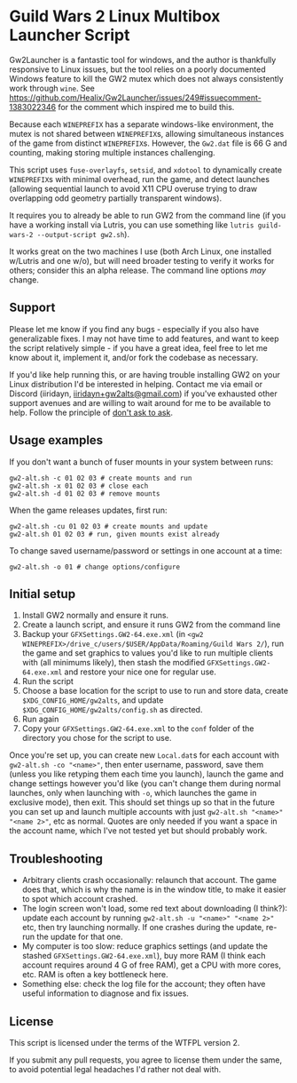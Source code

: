# Guild Wars 2 Linux Multibox Launcher Script

Gw2Launcher is a fantastic tool for windows, and the author is thankfully
responsive to Linux issues, but the tool relies on a poorly documented Windows
feature to kill the GW2 mutex which does not always consistently work through
`wine`. See https://github.com/Healix/Gw2Launcher/issues/249#issuecomment-1383022346
for the comment which inspired me to build this.

Because each `WINEPREFIX` has a separate windows-like environment, the mutex is
not shared between `WINEPREFIX`s, allowing simultaneous instances of the game
from distinct `WINEPREFIX`s. However, the `Gw2.dat` file is 66 G and counting,
making storing multiple instances challenging.

This script uses `fuse-overlayfs`, `setsid`, and `xdotool` to dynamically create
`WINEPREFIX`s with minimal overhead, run the game, and detect launches (allowing
sequential launch to avoid X11 CPU overuse trying to draw overlapping odd
geometry partially transparent windows).

It requires you to already be able to run GW2 from the command line (if you
have a working install via Lutris, you can use something like `lutris
guild-wars-2 --output-script gw2.sh`).

It works great on the two machines I use (both Arch Linux, one installed
w/Lutris and one w/o), but will need broader testing to verify it works for
others; consider this an alpha release. The command line options _may_ change.

## Support

Please let me know if you find any bugs - especially if you also have
generalizable fixes. I may not have time to add features, and want to keep the
script relatively simple - if you have a great idea, feel free to let me know
about it, implement it, and/or fork the codebase as necessary.

If you'd like help running this, or are having trouble installing GW2 on your
Linux distribution I'd be interested in helping. Contact me via email or Discord
(iiridayn, iiridayn+gw2alts@gmail.com) if you've exhausted other support avenues
and are willing to wait around for me to be available to help. Follow the
principle of [don't ask to ask](https://dontasktoask.com).

## Usage examples

If you don't want a bunch of fuser mounts in your system between runs:

    gw2-alt.sh -c 01 02 03 # create mounts and run
    gw2-alt.sh -x 01 02 03 # close each
    gw2-alt.sh -d 01 02 03 # remove mounts

When the game releases updates, first run:

    gw2-alt.sh -cu 01 02 03 # create mounts and update
    gw2-alt.sh 01 02 03 # run, given mounts exist already

To change saved username/password or settings in one account at a time:

    gw2-alt.sh -o 01 # change options/configure

## Initial setup

1. Install GW2 normally and ensure it runs.
2. Create a launch script, and ensure it runs GW2 from the command line
3. Backup your `GFXSettings.GW2-64.exe.xml` (in `<gw2 WINEPREFIX>/drive_c/users/$USER/AppData/Roaming/Guild Wars 2/`), run the game and set graphics to values you'd like to run multiple clients with (all minimums likely), then stash the modified `GFXSettings.GW2-64.exe.xml` and restore your nice one for regular use.
4. Run the script
5. Choose a base location for the script to use to run and store data, create
   `$XDG_CONFIG_HOME/gw2alts`, and update `$XDG_CONFIG_HOME/gw2alts/config.sh`
   as directed.
6. Run again
7. Copy your `GFXSettings.GW2-64.exe.xml` to the `conf` folder of the directory
   you chose for the script to use.

Once you're set up, you can create new `Local.dat`s for each account with
`gw2-alt.sh -co "<name>"`, then enter username, password, save them (unless you
like retyping them each time you launch), launch the game and change settings
however you'd like (you can't change them during normal launches, only when
launching with `-o`, which launches the game in exclusive mode), then exit. This
should set things up so that in the future you can set up and launch multiple
accounts with just `gw2-alt.sh "<name>" "<name 2>"`, etc as normal. Quotes
are only needed if you want a space in the account name, which I've not tested
yet but should probably work.

## Troubleshooting

- Arbitrary clients crash occasionally: relaunch that account. The game does
  that, which is why the name is in the window title, to make it easier to spot
  which account crashed.
- The login screen won't load, some red text about downloading (I think?):
  update each account by running `gw2-alt.sh -u "<name>" "<name 2>"` etc, then
  try launching normally. If one crashes during the update, re-run the update
  for that one.
- My computer is too slow: reduce graphics settings (and update the stashed
  `GFXSettings.GW2-64.exe.xml`), buy more RAM (I think each account requires
  around 4 G of free RAM), get a CPU with more cores, etc. RAM is often a key
  bottleneck here.
- Something else: check the log file for the account; they often have useful
  information to diagnose and fix issues.

## License

This script is licensed under the terms of the WTFPL version 2.

If you submit any pull requests, you agree to license them under the same, to
avoid potential legal headaches I'd rather not deal with.
